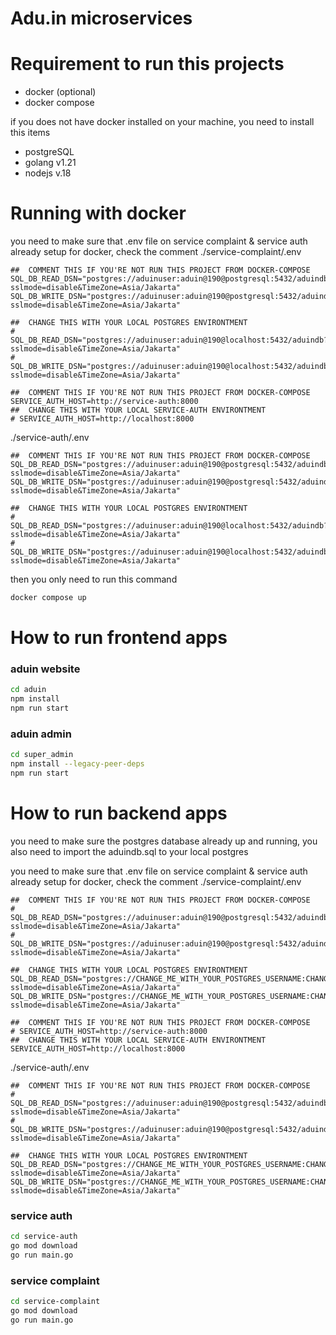 # Adu.in microservices


# Requirement to run this projects

- docker (optional)
- docker compose

if you does not have docker installed on your machine, you need to install this items
- postgreSQL
- golang v1.21
- nodejs v.18


# Running with docker
you need to make sure that .env file on service complaint & service auth already setup for docker, check the comment
./service-complaint/.env
```env
##  COMMENT THIS IF YOU'RE NOT RUN THIS PROJECT FROM DOCKER-COMPOSE
SQL_DB_READ_DSN="postgres://aduinuser:aduin@190@postgresql:5432/aduindb?sslmode=disable&TimeZone=Asia/Jakarta"
SQL_DB_WRITE_DSN="postgres://aduinuser:aduin@190@postgresql:5432/aduindb?sslmode=disable&TimeZone=Asia/Jakarta"

##  CHANGE THIS WITH YOUR LOCAL POSTGRES ENVIRONTMENT
# SQL_DB_READ_DSN="postgres://aduinuser:aduin@190@localhost:5432/aduindb?sslmode=disable&TimeZone=Asia/Jakarta"
# SQL_DB_WRITE_DSN="postgres://aduinuser:aduin@190@localhost:5432/aduindb?sslmode=disable&TimeZone=Asia/Jakarta"

##  COMMENT THIS IF YOU'RE NOT RUN THIS PROJECT FROM DOCKER-COMPOSE
SERVICE_AUTH_HOST=http://service-auth:8000
##  CHANGE THIS WITH YOUR LOCAL SERVICE-AUTH ENVIRONTMENT
# SERVICE_AUTH_HOST=http://localhost:8000
```

./service-auth/.env
```env
##  COMMENT THIS IF YOU'RE NOT RUN THIS PROJECT FROM DOCKER-COMPOSE
SQL_DB_READ_DSN="postgres://aduinuser:aduin@190@postgresql:5432/aduindb?sslmode=disable&TimeZone=Asia/Jakarta"
SQL_DB_WRITE_DSN="postgres://aduinuser:aduin@190@postgresql:5432/aduindb?sslmode=disable&TimeZone=Asia/Jakarta"

##  CHANGE THIS WITH YOUR LOCAL POSTGRES ENVIRONTMENT
# SQL_DB_READ_DSN="postgres://aduinuser:aduin@190@localhost:5432/aduindb?sslmode=disable&TimeZone=Asia/Jakarta"
# SQL_DB_WRITE_DSN="postgres://aduinuser:aduin@190@localhost:5432/aduindb?sslmode=disable&TimeZone=Asia/Jakarta"
```

then you only need to run this command
```sh
docker compose up
```


# How to run frontend apps

### aduin website
```sh
cd aduin
npm install
npm run start
```

### aduin admin
```sh
cd super_admin
npm install --legacy-peer-deps
npm run start
```

# How to run backend apps
you need to make sure the postgres database already up and running, you also need to import the aduindb.sql to your local postgres

you need to make sure that .env file on service complaint & service auth already setup for docker, check the comment
./service-complaint/.env
```env
##  COMMENT THIS IF YOU'RE NOT RUN THIS PROJECT FROM DOCKER-COMPOSE
# SQL_DB_READ_DSN="postgres://aduinuser:aduin@190@postgresql:5432/aduindb?sslmode=disable&TimeZone=Asia/Jakarta"
# SQL_DB_WRITE_DSN="postgres://aduinuser:aduin@190@postgresql:5432/aduindb?sslmode=disable&TimeZone=Asia/Jakarta"

##  CHANGE THIS WITH YOUR LOCAL POSTGRES ENVIRONTMENT
SQL_DB_READ_DSN="postgres://CHANGE_ME_WITH_YOUR_POSTGRES_USERNAME:CHANGE_ME_WITH_YOUR_POSTGRES_PASSWORD@localhost:5432/CHANGE_ME_WITH_YOUR_POSTGRES_DATABASE?sslmode=disable&TimeZone=Asia/Jakarta"
SQL_DB_WRITE_DSN="postgres://CHANGE_ME_WITH_YOUR_POSTGRES_USERNAME:CHANGE_ME_WITH_YOUR_POSTGRES_PASSWORD@localhost:5432/CHANGE_ME_WITH_YOUR_POSTGRES_DATABASE?sslmode=disable&TimeZone=Asia/Jakarta"

##  COMMENT THIS IF YOU'RE NOT RUN THIS PROJECT FROM DOCKER-COMPOSE
# SERVICE_AUTH_HOST=http://service-auth:8000
##  CHANGE THIS WITH YOUR LOCAL SERVICE-AUTH ENVIRONTMENT
SERVICE_AUTH_HOST=http://localhost:8000
```

./service-auth/.env
```env
##  COMMENT THIS IF YOU'RE NOT RUN THIS PROJECT FROM DOCKER-COMPOSE
# SQL_DB_READ_DSN="postgres://aduinuser:aduin@190@postgresql:5432/aduindb?sslmode=disable&TimeZone=Asia/Jakarta"
# SQL_DB_WRITE_DSN="postgres://aduinuser:aduin@190@postgresql:5432/aduindb?sslmode=disable&TimeZone=Asia/Jakarta"

##  CHANGE THIS WITH YOUR LOCAL POSTGRES ENVIRONTMENT
SQL_DB_READ_DSN="postgres://CHANGE_ME_WITH_YOUR_POSTGRES_USERNAME:CHANGE_ME_WITH_YOUR_POSTGRES_PASSWORD@localhost:5432/CHANGE_ME_WITH_YOUR_POSTGRES_DATABASE?sslmode=disable&TimeZone=Asia/Jakarta"
SQL_DB_WRITE_DSN="postgres://CHANGE_ME_WITH_YOUR_POSTGRES_USERNAME:CHANGE_ME_WITH_YOUR_POSTGRES_PASSWORD@localhost:5432/CHANGE_ME_WITH_YOUR_POSTGRES_DATABASE?sslmode=disable&TimeZone=Asia/Jakarta"
```

### service auth
```sh
cd service-auth
go mod download
go run main.go
```

### service complaint
```sh
cd service-complaint
go mod download
go run main.go
```